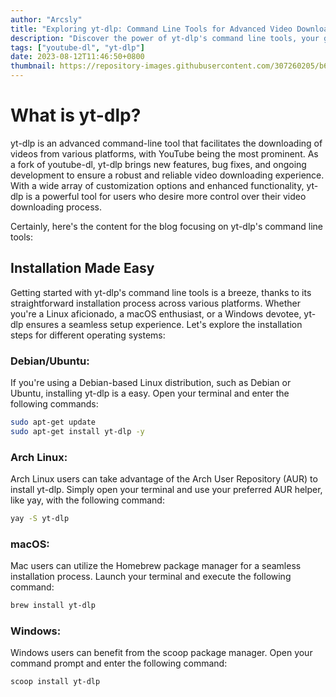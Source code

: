 ```yaml
---
author: "Arcsly"
title: "Exploring yt-dlp: Command Line Tools for Advanced Video Downloading"
description: "Discover the power of yt-dlp's command line tools, your gateway to an enhanced video downloading experience. Dive into this guide to learn how to use yt-dlp's capabilities."
tags: ["youtube-dl", "yt-dlp"]
date: 2023-08-12T11:46:50+0800
thumbnail: https://repository-images.githubusercontent.com/307260205/b6a8d716-9c7b-40ec-bc44-6422d8b741a0
---
```


# What is yt-dlp?

yt-dlp is an advanced command-line tool that facilitates the downloading of videos from various platforms, with YouTube being the most prominent. As a fork of youtube-dl, yt-dlp brings new features, bug fixes, and ongoing development to ensure a robust and reliable video downloading experience. With a wide array of customization options and enhanced functionality, yt-dlp is a powerful tool for users who desire more control over their video downloading process.

Certainly, here's the content for the blog focusing on yt-dlp's command line tools:

## Installation Made Easy

Getting started with yt-dlp's command line tools is a breeze, thanks to its straightforward installation process across various platforms. Whether you're a Linux aficionado, a macOS enthusiast, or a Windows devotee, yt-dlp ensures a seamless setup experience. Let's explore the installation steps for different operating systems:

### Debian/Ubuntu:

If you're using a Debian-based Linux distribution, such as Debian or Ubuntu, installing yt-dlp is a easy. Open your terminal and enter the following commands:

```bash
sudo apt-get update
sudo apt-get install yt-dlp -y
```

### Arch Linux:

Arch Linux users can take advantage of the Arch User Repository (AUR) to install yt-dlp. Simply open your terminal and use your preferred AUR helper, like yay, with the following command:

```bash
yay -S yt-dlp
```

### macOS:

Mac users can utilize the Homebrew package manager for a seamless installation process. Launch your terminal and execute the following command:

```bash
brew install yt-dlp
```

### Windows:

Windows users can benefit from the scoop package manager. Open your command prompt and enter the following command:

```bash
scoop install yt-dlp
```